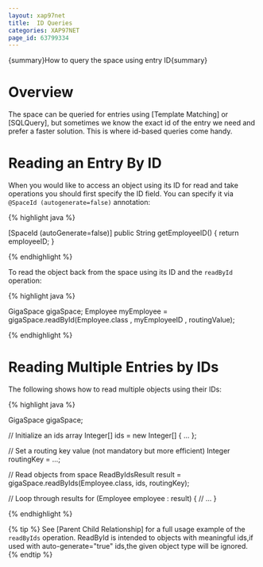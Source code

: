 ```yaml
---
layout: xap97net
title:  ID Queries
categories: XAP97NET
page_id: 63799334
---
```


{summary}How to query the space using entry ID{summary}

# Overview

The space can be queried for entries using [Template Matching] or [SQLQuery], but sometimes we know the exact id of the entry we need and prefer a faster solution. This is where id-based queries come handy.

# Reading an Entry By ID

When you would like to access an object using its ID for read and take operations you should first specify the ID field. You can specify it via `@SpaceId (autogenerate=false)` annotation:

{% highlight java %}


[SpaceId (autoGenerate=false)]
public String getEmployeeID() {
    return employeeID;
}

{% endhighlight %}


To read the object back from the space using its ID and the `readById` operation:

{% highlight java %}

GigaSpace gigaSpace;
Employee myEmployee = gigaSpace.readById(Employee.class , myEmployeeID , routingValue);

{% endhighlight %}


# Reading Multiple Entries by IDs

The following shows how to read multiple objects using their IDs:

{% highlight java %}

GigaSpace gigaSpace;

// Initialize an ids array
Integer[] ids = new Integer[] { ... };

// Set a routing key value (not mandatory but more efficient)
Integer routingKey = ...;

// Read objects from space
ReadByIdsResult<Employee> result = gigaSpace.readByIds(Employee.class, ids, routingKey);

// Loop through results
for (Employee employee : result) {
  // ...
}


{% endhighlight %}



{% tip %}
See [Parent Child Relationship] for a full usage example of the `readByIds` operation.
ReadById is intended to objects with meaningful ids,if used with auto-generate="true" ids,the given object type will be ignored.
{% endtip %}

